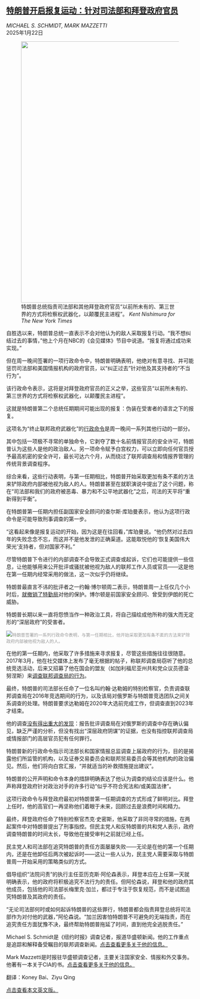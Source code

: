 <!--1737524221000-->
[特朗普开启报复运动：针对司法部和拜登政府官员](https://cn.nytimes.com/usa/20250122/trump-executive-order-retribution/)
------

<address>MICHAEL S. SCHMIDT, MARK MAZZETTI</address><time pudate="2025-01-22 01:18:32" datetime="2025-01-22 01:18:32">2025年1月22日</time><figure><img src="https://images.weserv.nl/?url=static01.nyt.com/images/2025/01/21/multimedia/21dc-retribution-ctjq/21dc-retribution-ctjq-master1050.jpg" width="1050" height="700"><figcaption>特朗普总统指责司法部和其他拜登政府官员“以前所未有的、第三世界的方式将检察权武器化，以颠覆民主进程”。 <cite>Kent Nishimura for The New York Times</cite></figcaption></figure><section><p>自胜选以来，特朗普总统一直表示不会对他认为的敌人采取报复行动。“我不想纠结过去的事情，”他上个月在NBC的《会见媒体》节目中说道。“报复将通过成功来实现。”</p><p>但在周一晚间签署的一项行政命令中，特朗普明确表明，他绝对有意寻找、并可能惩罚司法部和美国情报机构的政府官员，以“纠正过去”针对他及其支持者的“不当行为”。</p><p>该行政命令表示，这将是对拜登政府官员的正义之举，这些官员“以前所未有的、第三世界的方式将检察权武器化，以颠覆民主进程”。</p><p>这就是特朗普第二个总统任期期间可能出现的报复：伪装在受害者的语言之下的报复。</p><p><a rel="noopener noreferrer" target="_blank" href="https://www.whitehouse.gov/presidential-actions/2025/01/ending-the-weaponization-of-the-federal-government/"></a>这项名为“终止联邦政府武器化”的<a rel="noopener noreferrer" target="_blank" href="https://www.whitehouse.gov/presidential-actions/2025/01/ending-the-weaponization-of-the-federal-government/">行政命令</a>是周一晚间一系列其他行动的一部分。</p><p>其中包括一项极不寻常的单独命令，它剥夺了数十名前情报官员的安全许可，特朗普认为这些人是他的政治敌人。另一项命令赋予白宫权力，可以立即向任何官员授予最高机密的安全许可，最长可达六个月，从而绕过了联邦调查局和情报界管理的传统背景调查程序。</p><p>综合来看，这些行动表明，与第一任期相比，特朗普开始采取更加有条不紊的方法来铲除政府内部被他视为敌人的人。特朗普甚至在就职演说中提出了这个问题，称在“司法部和我们的政府被恶毒、暴力和不公平地武器化”之后，司法的天平将“重新得到平衡”。</p><p>在特朗普第一任期内担任副国家安全顾问的查尔斯·库珀曼表示，他认为这项行政命令是可能导致刑事调查的第一步。</p><p>“这看起来像是报复运动的开始，因为这是在往回看，”库珀曼说。“他仍然对过去四年的失败念念不忘，而这并不是他发泄的正确渠道。这能取悦他的‘恢复美国伟大荣光’支持者，但对国家不利。”</p><p>尽管特朗普下令进行的内部调查不会导致正式调查或起诉，它们也可能提供一些信息，让他能够用来公开批评或骚扰被他视为敌人的联邦工作人员或官员——这是他在第一任期内经常采用的做法，这一次似乎仍将继续。</p><p>特朗普最直言不讳的批评者之一约翰·博尔顿周二表示，特朗普周一上任仅几个小时后，<a href="https://www.nytimes.com/live/2025/01/21/us/trump-executive-orders-news/trump-john-bolton-security?smid=url-share">就撤销了特勤局</a>对他的保护。博尔顿是前国家安全顾问、曾受到伊朗的死亡威胁。</p><p>特朗普长期以来一直将怨愤当作一种政治工具，将自己描绘成他所称的强大而无定形的“深层政府”的受害者。</p><p><img src="https://images.weserv.nl/?url=static01.nyt.com/images/2025/01/21/multimedia/dc-retribution-2-qwth/dc-retribution-2-qwth-master1050.jpg"><small style="color: #999;">特朗普签署的一系列行政命令表明，与第一任期相比，他开始采取更加有条不紊的方法来铲除政府内部被他视为敌人的人。</small></p><p>在他的第一任期内，他采取了许多措施来寻求报复，尽管这些措施往往很随意。2017年3月，他在社交媒体上发布了毫无根据的帖子，称联邦调查局窃听了他的总统竞选活动，后来又招募了他在国会的盟友（如加利福尼亚州共和党众议员德温·努涅斯）来<a href="https://www.nytimes.com/2018/02/02/us/politics/memo-trump-nunes.html">调查联邦调查局的行为</a>。</p><p>最终，特朗普的司法部长任命了一位名叫约翰·达勒姆的特别检察官，负责调查联邦调查局在2016年竞选期间的行为，以及该局对俄罗斯与特朗普竞选团队之间关系调查的处理。特朗普要求达勒姆在2020年大选前完成工作，但调查直到2023年才结束。</p><p>他的调查<a href="https://www.nytimes.com/2023/05/17/us/politics/durham-report-trump-russia.html">没有得出重大的发现</a>：报告批评调查局在对俄罗斯的调查中存在确认偏见，缺乏严谨的分析，但没有找出“深层政府阴谋”的证据，也没有指控联邦调查局或情报部门的高层官员犯有任何罪行。</p><p>特朗普新的行政命令指示司法部长和国家情报总监调查上届政府的行为，目的是揭露他们所监管的机构，以及证券交易委员会和联邦贸易委员会等其他机构的政治偏见。然后，他们将向白宫汇报，“并就适当的补救措施提出建议”。</p><p>特朗普的公开声明和命令本身的措辞明确表达了他认为调查的结论应该是什么。他声称拜登政府针对政治对手的许多行动“似乎不符合宪法和/或美国法律”。</p><p>这项行政命令与拜登政府最初对特朗普第一任期调查的方式形成了鲜明对比。拜登上任时，他的高官们一再坚称他们着眼于未来，回顾过去是浪费时间和精力。</p><p>最终，拜登政府任命了特别检察官杰克·史密斯，他采取了非同寻常的措施，在两起案件中对特朗普提出了刑事指控。但民主党人和反特朗普的共和党人表示，政府调查特朗普的时间太长，导致他在接受审判之前就已经上任。</p><p>民主党人和司法部在追究特朗普的责任方面屡屡失败——无论是在他的第一个任期内，还是在他卸任后两次被起诉时——这让一些人认为，民主党人需要采取与特朗普周一开始采用的策略类似的方式。</p><p>倡导组织“法院问责”的执行主任亚历克斯·阿伦森表示，拜登本应在上任第一天就明确表示，他的政府将积极追究不法行为的责任。但阿伦森说，拜登和他的政府其他成员，包括他的司法部长梅里克·加兰，都过于专注于恢复规范，而不是试图追究特朗普及其政府的责任。</p><p>“无论司法部何时或如何起诉特朗普的这些罪行，特朗普都会指责拜登总统将司法部作为对付他的武器，”阿伦森说。“加兰因害怕特朗普不可避免的无端指责，而在追究责任方面犹豫不决，最终帮助特朗普拖延了时间，直到他完全逃脱责任。”</p></section><footer><p>Michael S. Schmidt是《纽约时报》调查记者，报道华盛顿新闻。他的工作重点是追踪和解释备受瞩目的联邦调查新闻。<a rel="nofollow" target="_blank" href="https://www.nytimes.com/by/michael-s-schmidt">点击查看更多关于他的信息。</a></p><p>Mark Mazzetti是时报驻华盛顿调查记者，主要关注国家安全、情报和外交事务。他著有一本关于CIA的书。<a rel="nofollow" target="_blank" href="https://www.nytimes.com/by/mark-mazzetti">点击查看更多关于他的信息。</a></p><p>翻译：Koney Bai、Ziyu Qing</p><p><a rel="nofollow" target="_blank" href="https://www.nytimes.com/2025/01/21/us/politics/trump-executive-order-retribution.html">点击查看本文英文版。</a></p></footer>
